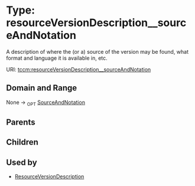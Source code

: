 
# Type: resourceVersionDescription__sourceAndNotation


A description of where the (or a) source of the version may be found, what format and language it is
available in, etc.

URI: [tccm:resourceVersionDescription__sourceAndNotation](https://hotecosystem.org/tccm/resourceVersionDescription__sourceAndNotation)


## Domain and Range

None ->  <sub>OPT</sub> [SourceAndNotation](SourceAndNotation.md)

## Parents


## Children


## Used by

 * [ResourceVersionDescription](ResourceVersionDescription.md)

